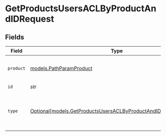 # GetProductsUsersACLByProductAndIDRequest


## Fields

| Field                                                                                                                            | Type                                                                                                                             | Required                                                                                                                         | Description                                                                                                                      |
| -------------------------------------------------------------------------------------------------------------------------------- | -------------------------------------------------------------------------------------------------------------------------------- | -------------------------------------------------------------------------------------------------------------------------------- | -------------------------------------------------------------------------------------------------------------------------------- |
| `product`                                                                                                                        | [models.PathParamProduct](../models/pathparamproduct.md)                                                                         | :heavy_check_mark:                                                                                                               | product by which to filter members                                                                                               |
| `id`                                                                                                                             | *str*                                                                                                                            | :heavy_check_mark:                                                                                                               | user id                                                                                                                          |
| `type`                                                                                                                           | [Optional[models.GetProductsUsersACLByProductAndIDQueryParamType]](../models/getproductsusersaclbyproductandidqueryparamtype.md) | :heavy_minus_sign:                                                                                                               | resource type by which to filter access levels                                                                                   |